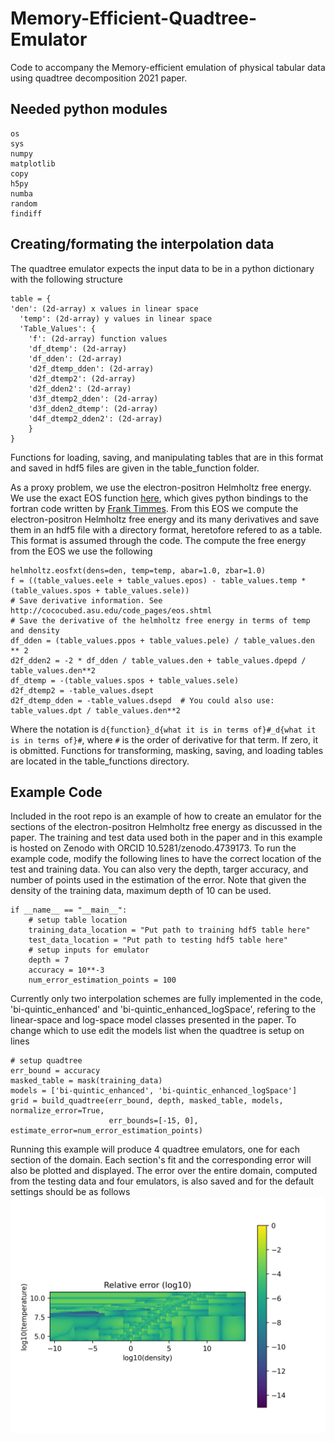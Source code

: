 # Memory-Efficient-Quadtree-Emulator
Code to accompany the Memory-efficient emulation of physical tabular data using quadtree decomposition 2021 paper.

## Needed python modules
```
os
sys
numpy
matplotlib
copy
h5py
numba
random
findiff
```

## Creating/formating the interpolation data
The quadtree emulator expects the input data to be in a python dictionary with the following structure
```
table = {
'den': (2d-array) x values in linear space
  'temp': (2d-array) y values in linear space
  'Table_Values': {
    'f': (2d-array) function values
    'df_dtemp': (2d-array)
    'df_dden': (2d-array)
    'd2f_dtemp_dden': (2d-array)
    'd2f_dtemp2': (2d-array)
    'd2f_dden2': (2d-array)
    'd3f_dtemp2_dden': (2d-array)
    'd3f_dden2_dtemp': (2d-array)
    'd4f_dtemp2_dden2': (2d-array)
    }
}
```
Functions for loading, saving, and manipulating tables that are in this format and saved in hdf5 files are given in the table_function folder.

As a proxy problem, we use the electron-positron Helmholtz free energy. We use the exact EOS function [here](https://github.com/jschwab/python-helmholtz), which gives python bindings to the fortran code written by [Frank Timmes](http://cococubed.asu.edu/code_pages/eos.shtml). From this EOS we compute the electron-positron Helmholtz free energy and its many derivatives and save them in an hdf5 file with a directory format, heretofore refered to as a table. This format is assumed through the code. The compute the free energy from the EOS we use the following 
```
helmholtz.eosfxt(dens=den, temp=temp, abar=1.0, zbar=1.0)
f = ((table_values.eele + table_values.epos) - table_values.temp * (table_values.spos + table_values.sele))
# Save derivative information. See http://cococubed.asu.edu/code_pages/eos.shtml
# Save the derivative of the helmholtz free energy in terms of temp and density
df_dden = (table_values.ppos + table_values.pele) / table_values.den ** 2
d2f_dden2 = -2 * df_dden / table_values.den + table_values.dpepd / table_values.den**2
df_dtemp = -(table_values.spos + table_values.sele)
d2f_dtemp2 = -table_values.dsept
d2f_dtemp_dden = -table_values.dsepd  # You could also use: table_values.dpt / table_values.den**2
```
Where the notation is `d{function}_d{what it is in terms of}#_d{what it is in terms of}#`, where `#` is the order of derivative for that term. If zero, it is obmitted.
Functions for transforming, masking, saving, and loading tables are located in the table_functions directory. 

## Example Code
Included in the root repo is an example of how to create an emulator for the sections of the electron-positron Helmholtz free energy as discussed in the paper. 
The training and test data used both in the paper and in this example is hosted on Zenodo with ORCID 10.5281/zenodo.4739173. 
To run the example code, modify the following lines to have the correct location of the test and training data. You can also very the depth, targer accuracy, and number of points used in the estimation of the error.
Note that given the density of the training data, maximum depth of 10 can be used.
```
if __name__ == "__main__":
    # setup table location
    training_data_location = "Put path to training hdf5 table here"
    test_data_location = "Put path to testing hdf5 table here"
    # setup inputs for emulator
    depth = 7
    accuracy = 10**-3
    num_error_estimation_points = 100
```

Currently only two interpolation schemes are fully implemented in the code, 'bi-quintic_enhanced' and 'bi-quintic_enhanced_logSpace', refering to the linear-space and log-space model classes presented in the paper. 
To change which to use edit the models list when the quadtree is setup on lines
```
# setup quadtree
err_bound = accuracy
masked_table = mask(training_data)
models = ['bi-quintic_enhanced', 'bi-quintic_enhanced_logSpace']
grid = build_quadtree(err_bound, depth, masked_table, models, normalize_error=True,
                      err_bounds=[-15, 0], estimate_error=num_error_estimation_points)
```

Running this example will produce 4 quadtree emulators, one for each section of the domain. 
Each section's fit and the corresponding error will also be plotted and displayed. 
The error over the entire domain, computed from the testing data and four emulators, is also saved and for the default settings should be as follows
![alt text](https://github.com/Carlson-J/Memory-Efficient-Quadtree-Emulator/blob/main/example_error_plot.png?raw=true)
